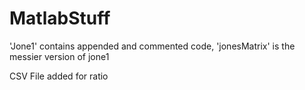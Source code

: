 # MatlabStuff

'Jone1' contains appended and commented code, 'jonesMatrix' is the messier version of jone1

CSV File added for ratio
